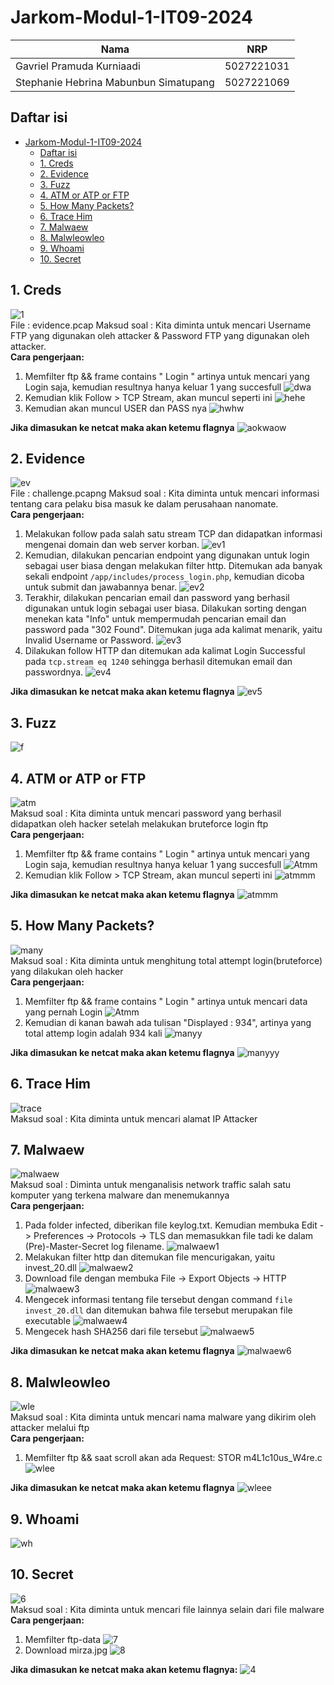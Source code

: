# Jarkom-Modul-1-IT09-2024

| Nama | NRP |
|---------|---------|
| Gavriel Pramuda Kurniaadi | 5027221031  |
| Stephanie Hebrina Mabunbun Simatupang | 5027221069  | 

## Daftar isi
- [Jarkom-Modul-1-IT09-2024](#jarkom-modul-1-it09-2024)
  - [Daftar isi](#daftar-isi)
  - [1. Creds](#1-creds)
  - [2. Evidence](#2-evidence)
  - [3. Fuzz](#3-fuzz)
  - [4. ATM or ATP or FTP](#4-atm-or-atp-or-ftp)
  - [5. How Many Packets?](#5-how-many-packets)
  - [6. Trace Him](#6-trace-him)
  - [7. Malwaew](#7-malwaew)
  - [8. Malwleowleo](#8-malwleowleo)
  - [9. Whoami](#9-whoami)
  - [10. Secret](#10-secret)

## 1. Creds
![1](gambar/creds1.png)
<br/>
File : evidence.pcap
Maksud soal : Kita diminta untuk mencari Username FTP yang digunakan oleh attacker & Password FTP yang digunakan oleh attacker. 
<br />
**Cara pengerjaan:**
1. Memfilter ftp && frame contains " Login " artinya untuk mencari yang Login saja, kemudian resultnya hanya keluar 1 yang succesfull
![dwa](gambar/creds2.png)
1. Kemudian klik Follow > TCP Stream, akan muncul seperti ini 
![hehe](gambar/creds3.png)
1. Kemudian akan muncul USER dan PASS nya
![hwhw](gambar/creds4.png)

**Jika dimasukan ke netcat maka akan ketemu flagnya**
![aokwaow](gambar/creds5.png)

## 2. Evidence
![ev](gambar/ev.png)
<br/>
File : challenge.pcapng
Maksud soal : Kita diminta untuk mencari informasi tentang cara pelaku bisa masuk ke dalam perusahaan nanomate.
<br />
**Cara pengerjaan:**
1. Melakukan follow pada salah satu stream TCP dan didapatkan informasi mengenai domain dan web server korban.
![ev1](gambar/ev1.png)
2. Kemudian, dilakukan pencarian endpoint yang digunakan untuk login sebagai user biasa dengan melakukan filter http. Ditemukan ada banyak sekali endpoint ```/app/includes/process_login.php```, kemudian dicoba untuk submit dan jawabannya benar.
![ev2](gambar/ev2.png)
3. Terakhir, dilakukan pencarian email dan password yang berhasil digunakan untuk login sebagai user biasa. Dilakukan sorting dengan menekan kata "Info" untuk mempermudah pencarian email dan password pada "302 Found". Ditemukan juga ada kalimat menarik, yaitu Invalid Username or Password.
![ev3](gambar/ev3.png)
4. Dilakukan follow HTTP dan ditemukan ada kalimat Login Successful pada ```tcp.stream eq 1240``` sehingga berhasil ditemukan email dan passwordnya.
![ev4](gambar/ev4.png)

**Jika dimasukan ke netcat maka akan ketemu flagnya**
![ev5](gambar/ev5.png)

## 3. Fuzz
![f](gambar/fuzz.png)

## 4. ATM or ATP or FTP
![atm](gambar/atm1.png)
<br/>
Maksud soal : Kita diminta untuk mencari password yang berhasil didapatkan oleh hacker setelah melakukan bruteforce login ftp
<br />
**Cara pengerjaan:**
1. Memfilter ftp && frame contains " Login " artinya untuk mencari yang Login saja, kemudian resultnya hanya keluar 1 yang succesfull
![Atmm](gambar/atm2.png)
2. Kemudian klik Follow > TCP Stream, akan muncul seperti ini 
![atmmm](gambar/atm3.png)

**Jika dimasukan ke netcat maka akan ketemu flagnya**
![atmmm](gambar/atm4.png)

## 5. How Many Packets?
![many](gambar/many1.png)
<br/>
Maksud soal : Kita diminta untuk menghitung total attempt login(bruteforce) yang dilakukan oleh hacker
<br />
**Cara pengerjaan:**
1. Memfilter ftp && frame contains " Login " artinya untuk mencari data yang pernah Login
![Atmm](gambar/atm2.png)
2. Kemudian di kanan bawah ada tulisan "Displayed : 934", artinya yang total attemp login adalah 934 kali
![manyy](gambar/many2.png)

**Jika dimasukan ke netcat maka akan ketemu flagnya**
![manyyy](gambar/many3.png)

## 6. Trace Him
![trace](gambar/trace.png)
<br/>
Maksud soal : Kita diminta untuk mencari alamat IP Attacker
<br />

## 7. Malwaew
![malwaew](gambar/malwaew.png)
<br/>
Maksud soal : Diminta untuk menganalisis network traffic salah satu komputer yang terkena malware dan menemukannya
<br/>
**Cara pengerjaan:**
1. Pada folder infected, diberikan file keylog.txt. Kemudian membuka Edit -> Preferences -> Protocols -> TLS dan memasukkan file tadi ke dalam (Pre)-Master-Secret log filename.
![malwaew1](gambar/malwaew1.png)
2. Melakukan filter http dan ditemukan file mencurigakan, yaitu invest_20.dll
![malwaew2](gambar/malwaew2.png)
3. Download file dengan membuka File -> Export Objects -> HTTP
![malwaew3](gambar/malwaew3.png)
4. Mengecek informasi tentang file tersebut dengan command ```file invest_20.dll``` dan ditemukan bahwa file tersebut merupakan file executable
![malwaew4](gambar/malwaew4.png)
5. Mengecek hash SHA256 dari file tersebut
![malwaew5](gambar/malwaew5.png)

**Jika dimasukan ke netcat maka akan ketemu flagnya**
![malwaew6](gambar/malwaew6.png)

## 8. Malwleowleo
![wle](gambar/wleo.png)
<br/>
Maksud soal : Kita diminta untuk mencari nama malware yang dikirim oleh attacker melalui ftp
<br />
**Cara pengerjaan:**
1. Memfilter ftp && saat scroll akan ada Request: STOR m4L1c10us_W4re.c
![wlee](gambar/wleo2.png)

**Jika dimasukan ke netcat maka akan ketemu flagnya**
![wleee](gambar/wleo1.png)

## 9. Whoami
![wh](gambar/wh.png)

## 10. Secret
![6](gambar/secret1.png)
<br/>
Maksud soal : Kita diminta untuk mencari file lainnya selain dari file malware
<br />
**Cara pengerjaan:**
1. Memfilter ftp-data
![7](gambar/secret2.png)
2. Download mirza.jpg
 ![8](gambar/secret3.png)

**Jika dimasukan ke netcat maka akan ketemu flagnya:**
![4](gambar/secret4.png)